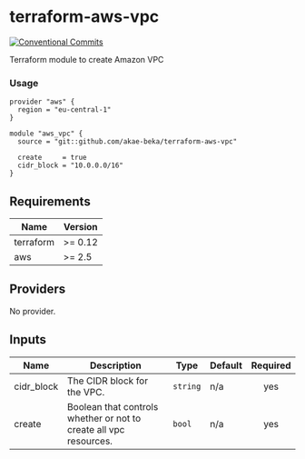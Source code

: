# terraform-aws-vpc

[![Conventional Commits](https://img.shields.io/badge/Conventional%20Commits-1.0.0-yellow.svg)](https://conventionalcommits.org)

Terraform module to create Amazon VPC


### Usage

```
provider "aws" {
  region = "eu-central-1"
}

module "aws_vpc" {
  source = "git::github.com/akae-beka/terraform-aws-vpc"

  create     = true
  cidr_block = "10.0.0.0/16"
}
```

## Requirements

| Name | Version |
|------|---------|
| terraform | >= 0.12 |
| aws | >= 2.5 |

## Providers

No provider.

## Inputs

| Name | Description | Type | Default | Required |
|------|-------------|------|---------|:--------:|
| cidr\_block | The CIDR block for the VPC. | `string` | n/a | yes |
| create | Boolean that controls whether or not to create all vpc resources. | `bool` | n/a | yes |